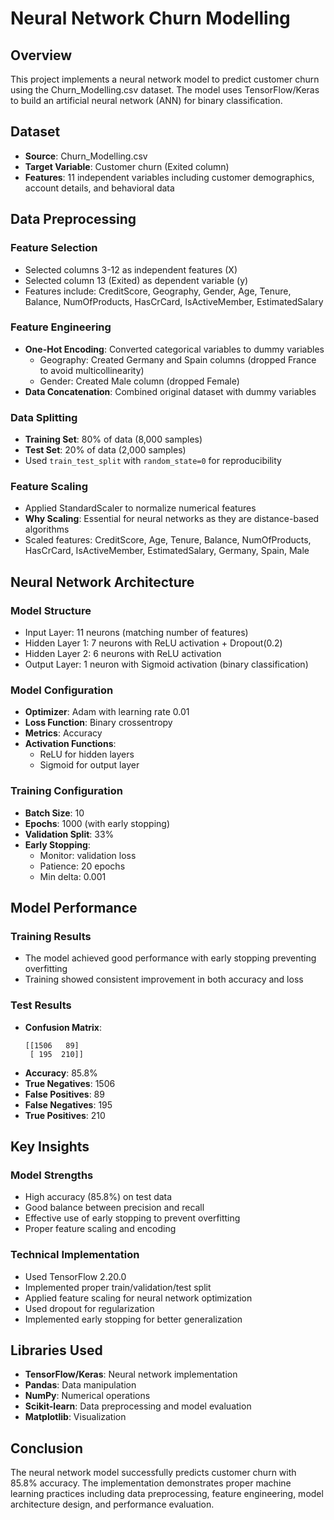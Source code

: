 # Neural Network Churn Modelling

## Overview
This project implements a neural network model to predict customer churn using the Churn_Modelling.csv dataset. The model uses TensorFlow/Keras to build an artificial neural network (ANN) for binary classification.

## Dataset
- **Source**: Churn_Modelling.csv
- **Target Variable**: Customer churn (Exited column)
- **Features**: 11 independent variables including customer demographics, account details, and behavioral data

## Data Preprocessing

### Feature Selection
- Selected columns 3-12 as independent features (X)
- Selected column 13 (Exited) as dependent variable (y)
- Features include: CreditScore, Geography, Gender, Age, Tenure, Balance, NumOfProducts, HasCrCard, IsActiveMember, EstimatedSalary

### Feature Engineering
- **One-Hot Encoding**: Converted categorical variables to dummy variables
  - Geography: Created Germany and Spain columns (dropped France to avoid multicollinearity)
  - Gender: Created Male column (dropped Female)
- **Data Concatenation**: Combined original dataset with dummy variables

### Data Splitting
- **Training Set**: 80% of data (8,000 samples)
- **Test Set**: 20% of data (2,000 samples)
- Used `train_test_split` with `random_state=0` for reproducibility

### Feature Scaling
- Applied StandardScaler to normalize numerical features
- **Why Scaling**: Essential for neural networks as they are distance-based algorithms
- Scaled features: CreditScore, Age, Tenure, Balance, NumOfProducts, HasCrCard, IsActiveMember, EstimatedSalary, Germany, Spain, Male

## Neural Network Architecture

### Model Structure

- Input Layer: 11 neurons (matching number of features)
- Hidden Layer 1: 7 neurons with ReLU activation + Dropout(0.2)
- Hidden Layer 2: 6 neurons with ReLU activation
- Output Layer: 1 neuron with Sigmoid activation (binary classification)


### Model Configuration
- **Optimizer**: Adam with learning rate 0.01
- **Loss Function**: Binary crossentropy
- **Metrics**: Accuracy
- **Activation Functions**: 
  - ReLU for hidden layers
  - Sigmoid for output layer

### Training Configuration
- **Batch Size**: 10
- **Epochs**: 1000 (with early stopping)
- **Validation Split**: 33%
- **Early Stopping**: 
  - Monitor: validation loss
  - Patience: 20 epochs
  - Min delta: 0.001

## Model Performance

### Training Results
- The model achieved good performance with early stopping preventing overfitting
- Training showed consistent improvement in both accuracy and loss

### Test Results
- **Confusion Matrix**:
  ```
  [[1506   89]
   [ 195  210]]
  ```
- **Accuracy**: 85.8%
- **True Negatives**: 1506
- **False Positives**: 89
- **False Negatives**: 195
- **True Positives**: 210

## Key Insights

### Model Strengths
- High accuracy (85.8%) on test data
- Good balance between precision and recall
- Effective use of early stopping to prevent overfitting
- Proper feature scaling and encoding

### Technical Implementation
- Used TensorFlow 2.20.0
- Implemented proper train/validation/test split
- Applied feature scaling for neural network optimization
- Used dropout for regularization
- Implemented early stopping for better generalization

## Libraries Used
- **TensorFlow/Keras**: Neural network implementation
- **Pandas**: Data manipulation
- **NumPy**: Numerical operations
- **Scikit-learn**: Data preprocessing and model evaluation
- **Matplotlib**: Visualization

## Conclusion
The neural network model successfully predicts customer churn with 85.8% accuracy. The implementation demonstrates proper machine learning practices including data preprocessing, feature engineering, model architecture design, and performance evaluation.
